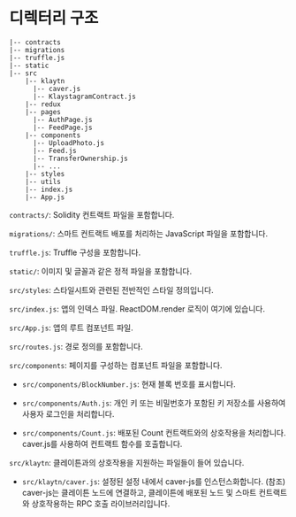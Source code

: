 # 디렉터리 구조

```
|-- contracts
|-- migrations
|-- truffle.js
|-- static
|-- src
    |-- klaytn
      |-- caver.js
      |-- KlaystagramContract.js
    |-- redux
    |-- pages
      |-- AuthPage.js
      |-- FeedPage.js
    |-- components
      |-- UploadPhoto.js
      |-- Feed.js
      |-- TransferOwnership.js
      |-- ...
    |-- styles
    |-- utils
    |-- index.js
    |-- App.js
```

`contracts/`: Solidity 컨트랙트 파일을 포함합니다.

`migrations/`: 스마트 컨트랙트 배포를 처리하는 JavaScript 파일을 포함합니다.

`truffle.js`: Truffle 구성을 포함합니다.

`static/`: 이미지 및 글꼴과 같은 정적 파일을 포함합니다.

`src/styles`: 스타일시트와 관련된 전반적인 스타일 정의입니다.

`src/index.js`: 앱의 인덱스 파일. ReactDOM.render 로직이 여기에 있습니다.

`src/App.js`: 앱의 루트 컴포넌트 파일.

`src/routes.js`: 경로 정의를 포함합니다.

`src/components`: 페이지를 구성하는 컴포넌트 파일을 포함합니다.

- `src/components/BlockNumber.js`: 현재 블록 번호를 표시합니다.

- `src/components/Auth.js`: 개인 키 또는 비밀번호가 포함된 키 저장소를 사용하여 사용자 로그인을 처리합니다.

- `src/components/Count.js`: 배포된 Count 컨트랙트와의 상호작용을 처리합니다. caver.js를 사용하여 컨트랙트 함수를 호출합니다.

`src/klaytn`: 클레이튼과의 상호작용을 지원하는 파일들이 들어 있습니다.

- `src/klaytn/caver.js`: 설정된 설정 내에서 caver-js를 인스턴스화합니다. (참조) caver-js는 클레이튼 노드에 연결하고, 클레이튼에 배포된 노드 및 스마트 컨트랙트와 상호작용하는 RPC 호출 라이브러리입니다.
